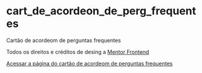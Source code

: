 # cart_de_acordeon_de_perg_frequentes
 Cartão de acordeom de perguntas frequentes 

 Todos os direitos e créditos de desing a <a href="https://www.frontendmentor.io">Mentor Frontend</a>

<a href="https://pedrohtelles.github.io/cart_de_acordeon_de_perg_frequentes/">Acessar a página do cartão de acordeom de perguntas frequentes</a> 